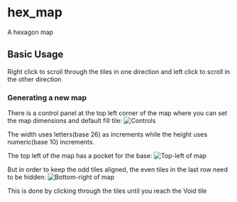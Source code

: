 # hex_map
A hexagon map

## Basic Usage
Right click to scroll through the tiles in one direction and left click to scroll in the other direction

### Generating a new map
There is a control panel at the top left corner of the map where you can set the map dimensions and default fill tile:
![Controls](https://jonathanrys.s3.us-east-1.amazonaws.com/controls.png)

The width uses letters(base 26) as increments while the height uses numeric(base 10) increments.

The top left of the map has a pocket for the base:
![Top-left of map](https://jonathanrys.s3.us-east-1.amazonaws.com/grid_top_left.png)

But in order to keep the odd tiles aligned, the even tiles in the last row need to be hidden:
![Bottom-right of map](https://jonathanrys.s3.us-east-1.amazonaws.com/grid_bottom_right.png)

This is done by clicking through the tiles until you reach the Void tile

